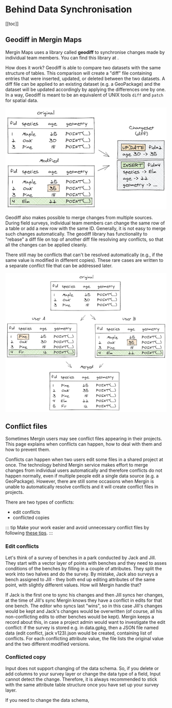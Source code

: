 # Behind Data Synchronisation
<!-- concept / reference -->
[[toc]]

## Geodiff in Mergin Maps
Mergin Maps uses a library called **geodiff** to synchronise changes made by individual team members. You can find this library at <GitHubRepo id="lutraconsulting/geodiff" /> .

How does it work? Geodiff is able to compare two datasets with the same structure of tables. This comparison will create a "diff" file containing entries that were inserted, updated, or deleted between the two datasets. A diff file can be applied to an existing dataset (e.g. a GeoPackage) and the dataset will be updated accordingly by applying the differences one by one. In a way, Geodiff is meant to be an equivalent of UNIX tools `diff` and `patch` for spatial data.

![geodiff](./geodiff-diff.png)

Geodiff also makes possible to merge changes from multiple sources. During field surveys, individual team members can change the same row of a table or add a new row with the same ID. Generally, it is not easy to merge such changes automatically. The geodiff library has functionality to "rebase" a diff file on top of another diff file resolving any conflicts, so that all the changes can be applied cleanly. 

There still may be conflicts that can't be resolved automatically (e.g., if the same value is modified in different copies). These rare cases are written to a separate conflict file that can be addressed later.

![geodiff](./geodiff-rebase.png)

## Conflict files

Sometimes Mergin users may see conflict files appearing in their projects. This page explains when conflicts can happen, how to deal with them and how to prevent them.

Conflicts can happen when two users edit some files in a shared project at once. The technology behind Mergin service makes effort to merge changes from individual users automatically and therefore conflicts do not happen normally, even if multiple people edit a single data source (e.g. a GeoPackage). However, there are still some occasions when Mergin is unable to automatically resolve conflicts and it will create conflict files in projects.

There are two types of conflicts:
- edit conflicts
- conflicted copies

::: tip
Make your work easier and avoid unnecessary conflict files by following [these tips](../layer/best-practice/).
:::

### Edit conflicts

Let's think of a survey of benches in a park conducted by Jack and Jill. They start with a vector layer of points with benches and they need to asses conditions of the benches by filling in a couple of attributes. They split the work into two halves and do the survey. By mistake, Jack also surveys a bench assigned to Jill - they both end up editing attributes of the same point, with slightly different values. How will Mergin handle that?

<!-- TODO: illustration of edits - diamond shape - base, Jack, Jill, result -->

If Jack is the first one to sync his changes and then Jill syncs her changes, at the time of Jill's sync Mergin knows they have a conflict in edits for that one bench. The editor who syncs last "wins", so in this case Jill's changes would be kept and Jack's changes would be overwritten (of course, all his non-conflicting edits to other benches would be kept). Mergin keeps a record about this, in case a project admin would want to investigate the edit conflict: if the survey is stored e.g. in data.gpkg, then a JSON file named data (edit conflict, jack v123).json would be created, containing list of conflicts. For each conflicting attribute value, the file lists the original value and the two different modified versions.

<!--TODO: input wasn't creating edit conflicts at all - fixed in 1.3 release - lutraconsulting/input#1738

TODO: plugin not doing this naming yet - lutraconsulting/mergin-py-client#62 -->

### Conflicted copy
Input does not support changing of the data schema. So, if you delete or add columns to your survey layer or change the data type of a field, Input cannot detect the change. Therefore, it is always recommended to stick with the same attribute table structure once you have set up your survey layer.

If you need to change the data schema, [](./modify-attribute-table/index.md)
 
<!-- TODO: example when that happens (change of database schema) -->
